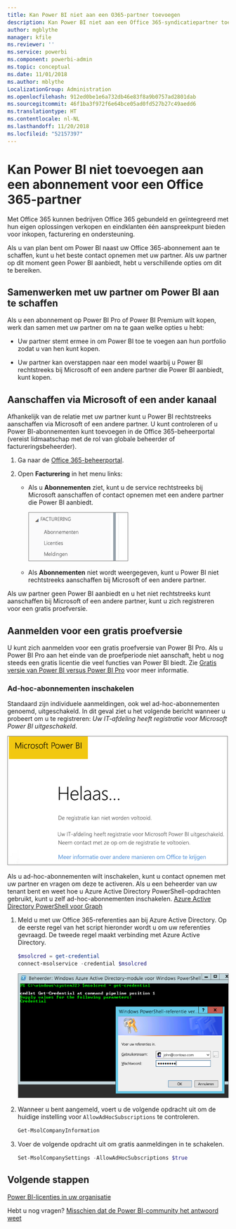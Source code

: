 ```yaml
---
title: Kan Power BI niet aan een O365-partner toevoegen
description: Kan Power BI niet aan een Office 365-syndicatiepartner toevoegen. Het gepubliceerde model is een aankoopmodel dat voor Office 365 wordt gebruikt.
author: mgblythe
manager: kfile
ms.reviewer: ''
ms.service: powerbi
ms.component: powerbi-admin
ms.topic: conceptual
ms.date: 11/01/2018
ms.author: mblythe
LocalizationGroup: Administration
ms.openlocfilehash: 912ed0be1e6a732db46e83f8a9b0757ad2801dab
ms.sourcegitcommit: 46f1ba3f972f6e64bce05ad0fd527b27c49aedd6
ms.translationtype: HT
ms.contentlocale: nl-NL
ms.lasthandoff: 11/20/2018
ms.locfileid: "52157397"
---
```

# <a name="unable-to-add-power-bi-to-office-365-partner-subscription"></a>Kan Power BI niet toevoegen aan een abonnement voor een Office 365-partner

Met Office 365 kunnen bedrijven Office 365 gebundeld en geïntegreerd met hun eigen oplossingen verkopen en eindklanten één aanspreekpunt bieden voor inkopen, facturering en ondersteuning.

Als u van plan bent om Power BI naast uw Office 365-abonnement aan te schaffen, kunt u het beste contact opnemen met uw partner. Als uw partner op dit moment geen Power BI aanbiedt, hebt u verschillende opties om dit te bereiken.

## <a name="work-with-your-partner-to-purchase-power-bi"></a>Samenwerken met uw partner om Power BI aan te schaffen

Als u een abonnement op Power BI Pro of Power BI Premium wilt kopen, werk dan samen met uw partner om na te gaan welke opties u hebt:

* Uw partner stemt ermee in om Power BI toe te voegen aan hun portfolio zodat u van hen kunt kopen.

* Uw partner kan overstappen naar een model waarbij u Power BI rechtstreeks bij Microsoft of een andere partner die Power BI aanbiedt, kunt kopen.

## <a name="purchase-from-microsoft-or-another-channel"></a>Aanschaffen via Microsoft of een ander kanaal

Afhankelijk van de relatie met uw partner kunt u Power BI rechtstreeks aanschaffen via Microsoft of een andere partner. U kunt controleren of u Power BI-abonnementen kunt toevoegen in de Office 365-beheerportal (vereist lidmaatschap met de rol van globale beheerder of factureringsbeheerder).

1. Ga naar de [Office 365-beheerportal](https://admin.microsoft.com/AdminPortal/Home#/homepage).

1. Open **Facturering** in het menu links:

    * Als u **Abonnementen** ziet, kunt u de service rechtstreeks bij Microsoft aanschaffen of contact opnemen met een andere partner die Power BI aanbiedt.

        ![Facturering: met abonnementen](media/service-admin-syndication-partner/billingsub.png)

    * Als **Abonnementen** niet wordt weergegeven, kunt u Power BI niet rechtstreeks aanschaffen bij Microsoft of een andere partner.

Als uw partner geen Power BI aanbiedt en u het niet rechtstreeks kunt aanschaffen bij Microsoft of een andere partner, kunt u zich registreren voor een gratis proefversie.

## <a name="sign-up-for-a-free-trial"></a>Aanmelden voor een gratis proefversie

U kunt zich aanmelden voor een gratis proefversie van Power BI Pro. Als u Power BI Pro aan het einde van de proefperiode niet aanschaft, hebt u nog steeds een gratis licentie die veel functies van Power BI biedt. Zie [Gratis versie van Power BI versus Power BI Pro](service-features-license-type.md) voor meer informatie.

### <a name="enable-ad-hoc-subscriptions"></a>Ad-hoc-abonnementen inschakelen

Standaard zijn individuele aanmeldingen, ook wel ad-hoc-abonnementen genoemd, uitgeschakeld. In dit geval ziet u het volgende bericht wanneer u probeert om u te registreren: *Uw IT-afdeling heeft registratie voor Microsoft Power BI uitgeschakeld*.

!['Onze excuses'-afbeelding](media/service-admin-syndication-partner/sorry.png)

Als u ad-hoc-abonnementen wilt inschakelen, kunt u contact opnemen met uw partner en vragen om deze te activeren. Als u een beheerder van uw tenant bent en weet hoe u Azure Active Directory PowerShell-opdrachten gebruikt, kunt u zelf ad-hoc-abonnementen inschakelen. [Azure Active Directory PowerShell voor Graph](/powershell/azure/active-directory/install-adv2/)

1. Meld u met uw Office 365-referenties aan bij Azure Active Directory. Op de eerste regel van het script hieronder wordt u om uw referenties gevraagd. De tweede regel maakt verbinding met Azure Active Directory.

    ```powershell
    $msolcred = get-credential
    connect-msolservice -credential $msolcred
    ```

    ![Uw referenties invoeren](media/service-admin-syndication-partner/aad-signin.png)

1. Wanneer u bent aangemeld, voert u de volgende opdracht uit om de huidige instelling voor `AllowAdHocSubscriptions` te controleren.

    ```powershell
    Get-MsolCompanyInformation
    ```

1. Voer de volgende opdracht uit om gratis aanmeldingen in te schakelen.

    ```powershell
    Set-MsolCompanySettings -AllowAdHocSubscriptions $true
    ```

## <a name="next-steps"></a>Volgende stappen

[Power BI-licenties in uw organisatie](service-admin-licensing-organization.md)

Hebt u nog vragen? [Misschien dat de Power BI-community het antwoord weet](http://community.powerbi.com/)